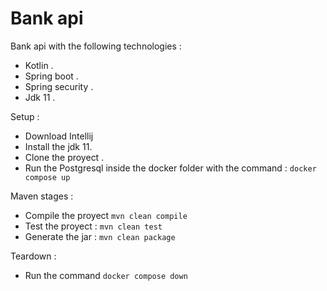 Bank api
========

Bank api with the following technologies :
* Kotlin .
* Spring boot .
* Spring security .
* Jdk 11 .

Setup :

* Download Intellij 
* Install the jdk 11.
* Clone the proyect .
* Run the Postgresql inside the docker folder with the command : ```docker compose up```

Maven stages :

* Compile the proyect ```mvn clean compile```
* Test the proyect : ```mvn clean test```
* Generate the jar : ```mvn clean package```
  
Teardown :

* Run the command ```docker compose down```
